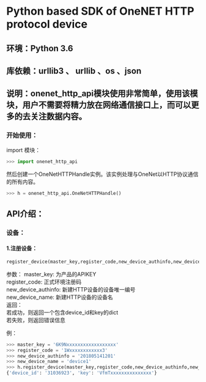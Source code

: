 # Python based SDK of OneNET HTTP protocol device
## 环境：Python 3.6
## 库依赖：urllib3 、 urllib 、os 、json
## 说明：onenet_http_api模块使用非常简单，使用该模块，用户不需要将精力放在网络通信接口上，而可以更多的去关注数据内容。

### 开始使用：
import 模块：
```Python
>>> import onenet_http_api
```
然后创建一个OneNetHTTPHandle实例。该实例处理与OneNet以HTTP协议通信的所有内容。
```Python
>>> h = onenet_http_api.OneNetHTTPHandle()
```
## API介绍：
### 设备：
#### 1.注册设备：
```Python
register_device(master_key,register_code,new_device_authinfo,new_device_name)
```
参数：
master_key: 为产品的APIKEY<br>
register_code: 正式环境注册码<br>
new_device_authinfo: 新建HTTP设备的设备唯一编号<br>
new_device_name: 新建HTTP设备的设备名<br>
返回：<br>
若成功，则返回一个包含device_id和key的dict<br>
若失败，则返回错误信息<br>


例：<br>
```Python
>>> master_key = '6K9Nxxxxxxxxxxxxxxxxxx'
>>> register_code = '1Wxxxxxxxxxxxx3'
>>> new_device_authinfo = '201805141201'
>>> new_device_name = 'device1'
>>> h.register_device(master_key,register_code,new_device_authinfo,new_device_name)
{'device_id': '31036923', 'key': 'VfmTxxxxxxxxxxxxxxx'}
```
